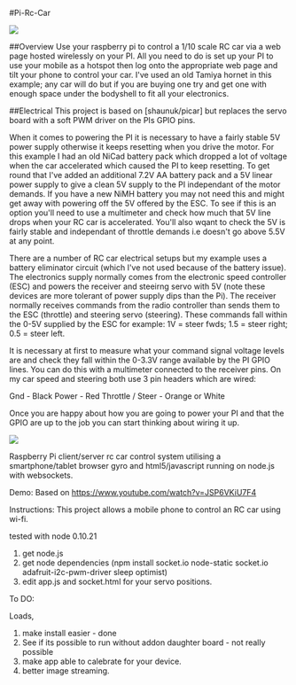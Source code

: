 #Pi-Rc-Car

![](https://github.com/lawsonkeith/Pi-Rc-Car/raw/master/media/DSC_0216.jpg)

##Overview
Use your raspberry pi to control a 1/10 scale RC car via a web page hosted wirelessly on your PI.  All you need to do is set up your PI to use your mobile as a hotspot then log onto the appropriate web page and tilt your phone to control your car.  I've used an old Tamiya hornet in this example; any car will do but if you are buying one try and get one with enough space under the bodyshell to fit all your electronics.

##Electrical
This project is based on [shaunuk/picar] but replaces the servo board with a soft PWM driver on the PIs GPIO pins.

When it comes to powering the PI it is necessary to have a fairly stable 5V power supply otherwise it keeps resetting when you drive the motor.  For this example I had an old NiCad battery pack which dropped a lot of voltage when the car accelerated which caused the PI to keep resetting.  To get round that I've added an additional 7.2V AA battery pack and a 5V linear power supply to give a clean 5V supply to the PI independant of the motor demands.  If you have a new NiMH battery you may not need this and might get away with powering off the 5V offered by the ESC.  To see if this is an option you'll need to use a multimeter and check how much that 5V line drops when your RC car is accelerated.  You'll also wqant to check the 5V is fairly stable and independant of throttle demands i.e doesn't go above 5.5V at any point.

There are a number of RC car electrical setups but my example uses a battery eliminator circuit (which I've not used because of the battery issue).  The electronics supply normally comes from the electronic speed controller (ESC) and powers the receiver and steeirng servo with 5V (note these devices are more tolerant of power supply dips than the Pi).  The receiver normally receives commands from the radio controller than sends them to the ESC (throttle) and steering servo (steering).  These commands fall within the 0-5V supplied by the ESC for example: 1V = steer fwds; 1.5 = steer right; 0.5 = steer left.

It is necessary at first to measure what your command signal voltage levels are and check they fall within the 0-3.3V range available by the PI GPIO lines.  You can do this with a multimeter connected to the receiver pins.  On my car speed and steering both use 3 pin headers which are wired:

Gnd - Black
Power - Red
Throttle / Steer - Orange or White

Once you are happy about how you are going to power your PI and that the GPIO are up to the job you can start thinking about wiring it up.

![](https://github.com/lawsonkeith/Pi-Rc-Car/raw/master/media/picar_scematic.PNG)



Raspberry Pi client/server rc car control system utilising a smartphone/tablet browser gyro and html5/javascript running on node.js with websockets.

Demo:
Based on 
https://www.youtube.com/watch?v=JSP6VKiU7F4

Instructions:
This project allows a mobile phone to control an RC car using wi-fi.  


tested with node 0.10.21

1. get node.js
2. get node dependencies (npm install socket.io node-static socket.io adafruit-i2c-pwm-driver sleep optimist)
3. edit app.js and socket.html for your servo positions.



To DO:

Loads,

1. make install easier - done
2. See if its possible to run without addon daughter board - not really possible
3. make app able to calebrate for your device.
4. better image streaming.

